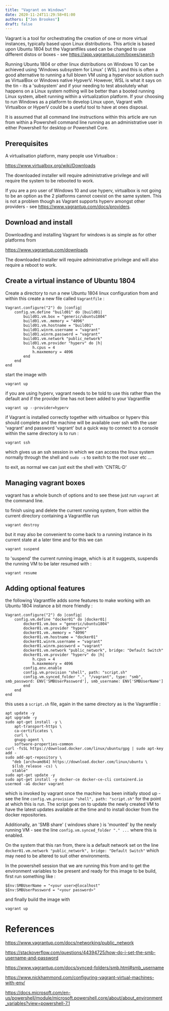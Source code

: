 ```yaml
---
title: "Vagrant on Windows"
date: 2020-11-24T11:29:58+01:00
authors: ["Jon Brookes"]
draft: false
---
```


Vagrant is a tool for orchestrating the creation of one or more virtual instances, typically based upon Linux distributions. This article is based upon Ubuntu 1804 but the Vagrantfiles used can be changed to use different distos or boxes - see https://app.vagrantup.com/boxes/search

Running Ubuntu 1804 or other linux distributions on Windows 10 can be achieved using 'Windows subsystem for Linux' ( WSL ) and this is often a good alternative to running a full blown VM using a hypervisor solution such as VirtualBox or Windows native HypverV. However, WSL is what it says on the tin - its a 'subsystem' and if your needing to test absolutely what happens on a Linux system nothing will be better than a booted running Linux system, albeit running within a virtualization platform. If your choosing to run Windows as a platform to develop Linux upon, Vagrant with Virtualbox or HyperV could be a useful tool to have at ones disposal.

It is assumed that all command line instructions within this article are run from within a Powershell command line running as an administrative user in either Powershell for desktop or Powershell Core.

## Prerequisites

A virtualisation platform, many people use Virtualbox :

https://www.virtualbox.org/wiki/Downloads

The downloaded installer will require administrative privilege and will require the system to be rebooted to work.

If you are a pro user of Windows 10 and use hyperv, virtualbox is not going to be an option as the 2 platforms cannot coexist on the same system. This is not a problem though as Vagrant supports hyperv amongst other providers - see https://www.vagrantup.com/docs/providers.

## Download and install

Downloading and installing Vagrant for windows is as simple as for other platforms from 

https://www.vagrantup.com/downloads

The downloaded installer will require administrative privilege and will also require a reboot to work. 

## Create a virtual instance of Ubuntu 1804

Create a directory to run a new Ubuntu 1804 linux configuration from and within this create a new file called `Vagrantfile` :

```
Vagrant.configure("2") do |config|
    config.vm.define "build01" do |build01|
        build01.vm.box = "generic/ubuntu1804"
        build01.vm..memory = "4096"
        build01.vm.hostname = "build01"
        build01.winrm.username = "vagrant"
        build01.winrm.password = "vagrant"
        build01.vm.network "public_network"
        build01.vm.provider "hyperv" do |h|
            h.cpus = 4
            h.maxmemory = 4096
        end
    end
end
```

start the image with 

```
vagrant up
```

if you are using hyperv, vagrant needs to be told to use this rather than the default and if the provider line has not been added to your Vagrantfile

```
vagrant up --provider=hyperv
```

if Vagrant is installed correctly together with virtualbox or hyperv this should complete and the machine will be available over ssh with the user 'vagrant' and password 'vagrant' but a quick way to connect to a console within the same directory is to run :

```
vagrant ssh
```

which gives us an ssh session in which we can access the linux system normally through the shell and `sudo -s` to switch to the root user etc ...

to exit, as normal we can just exit the shell with 'CNTRL-D'

## Managing vagrant boxes

vagrant has a whole bunch of options and to see these just run `vagrant` at the command line.

to finish using and delete the current running system, from within the current directory containing a Vagrantfile run

```
vagrant destroy
```

but it may also be convenient to come back to a running instance in its current state at a later time and for this we can 

```
vagrant suspend
```

to 'suspend' the current running image, which is at it suggests, suspends the running VM to be later resumed with :

```
vagrant resume
```

## Adding optional features

the following Vagrantfile adds some features to make working with an Ubuntu 1804 instance a bit more friendly :

```
Vagrant.configure("2") do |config|
    config.vm.define "docker01" do |docker01|
        docker01.vm.box = "generic/ubuntu1804"
        docker01.vm.provider "hyperv"
        docker01.vm..memory = "4096"
        docker01.vm.hostname = "docker01"
        docker01.winrm.username = "vagrant"
        docker01.winrm.password = "vagrant"
        docker01.vm.network "public_network", bridge: "Default Switch"
        docker01.vm.provider "hyperv" do |h|
            h.cpus = 4
            h.maxmemory = 4096
        config.env.enable
        config.vm.provision "shell", path: "script.sh"
        config.vm.synced_folder ".", "/vagrant", type: "smb", smb_password: ENV['SMBUserPassword'], smb_username: ENV['SMBUserName']
        end
    end
end
```

this uses a `script.sh` file, again in the same directory as is the Vagrantfile :

```
apt update -y
apt upgrade -y
sudo apt-get install -y \
    apt-transport-https \
    ca-certificates \
    curl \
    gnupg-agent \
    software-properties-common
curl -fsSL https://download.docker.com/linux/ubuntu/gpg | sudo apt-key add -
sudo add-apt-repository \
   "deb [arch=amd64] https://download.docker.com/linux/ubuntu \
   $(lsb_release -cs) \
   stable"    
sudo apt-get update -y
sudo apt-get install -y docker-ce docker-ce-cli containerd.io   
usermod -aG docker vagrant
```

which is invoked by vagrant once the machine has been initially stood up - see the line `config.vm.provision "shell", path: "script.sh"` for the point at which this is run. The script goes on to update the newly created VM to have the latest updates available at the time and to install docker from the docker repositories.

Additionally, an 'SMB share' ( windows share ) is 'mounted' by the newly running VM - see the line `config.vm.synced_folder "." ...` where this is enabled.

On the system that this ran from, there is a default network set on the line `docker01.vm.network "public_network", bridge: "Default Switch"` which may need to be altered to suit other environments.

In the powershell session that we are running this from and to get the environment variables to be present and ready for this image to be build, first run something like :

```
$Env:SMBUserName = "<your user>@localhost"
$Env:SMBUserPassword = "<your password>"
```

and finally build the image with 

```
vagrant up
```







# References

https://www.vagrantup.com/docs/networking/public_network

https://stackoverflow.com/questions/44394725/how-do-i-set-the-smb-username-and-password

https://www.vagrantup.com/docs/synced-folders/smb.html#smb_username

https://www.nickhammond.com/configuring-vagrant-virtual-machines-with-env/

https://docs.microsoft.com/en-us/powershell/module/microsoft.powershell.core/about/about_environment_variables?view=powershell-7.1

